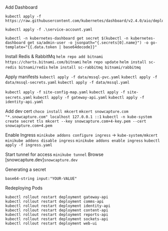 Add Dashboard

```
kubectl apply -f https://raw.githubusercontent.com/kubernetes/dashboard/v2.4.0/aio/deploy/recommended.yaml
```

```
kubectl apply -f .\service-account.yaml
```

```
kubectl -n kubernetes-dashboard get secret $(kubectl -n kubernetes-dashboard get sa/admin-user -o jsonpath="{.secrets[0].name}") -o go-template="{{.data.token | base64decode}}"
```

Install Redis & RabbitMq
`helm repo add bitnami https://charts.bitnami.com/bitnami`
`helm repo update`
`helm install sc-redis bitnami/redis`
`helm install sc-rabbitmq bitnami/rabbitmq`

Apply manifests
`kubectl apply -f data/mssql-pvc.yaml`
`kubectl apply -f data/mssql-secrets.yaml`
`kubectl apply -f data/mssql.yaml`

`kubectl apply -f site-config-map.yaml`
`kubectl apply -f site-secrets.yaml`
`kubectl apply -f gateway-api.yaml`
`kubectl apply -f identity-api.yaml`

Add dev cert
`choco install mkcert`
`mkcert snowcapture.com "*.snowcapture.com" localhost 127.0.0.1 ::1`
`kubectl -n kube-system create secret tls mkcert --key snowcapture.com+4-key.pem --cert snowcapture.com+4.pem`

Enable Ingress
`minikube addons configure ingress` -> `kube-system/mkcert`
`minikube addons disable ingress`
`minikube addons enable ingress`
`kubectl apply -f ingress.yaml`

Start tunnel for access
`minikube tunnel`
Browse [snowcapture.dev]`snowcapture.dev`

Generating a secret

```
base64-string input:"YOUR-VALUE"
```

Redeploying Pods

```
kubectl rollout restart deployment gateway-api
kubectl rollout restart deployment comms-api
kubectl rollout restart deployment identity-api
kubectl rollout restart deployment content-api
kubectl rollout restart deployment reports-api
kubectl rollout restart deployment sockets-api
kubectl rollout restart deployment web-ui
```
